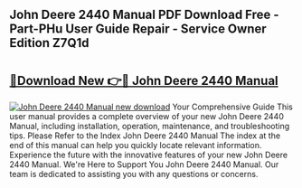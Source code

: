 ## John Deere 2440 Manual PDF Download Free - Part-PHu User Guide Repair - Service Owner Edition Z7Q1d

# <h2><a href="http://bc95372.oget.top/?id=John+Deere+2440+Manual">🔗Download New 👉🔴 John Deere 2440 Manual</a></h2>

[![John Deere 2440 Manual new download](https://i.imgur.com/5g1atiW.png)](http://bc95372.oget.top/?id=John+Deere+2440+Manual)
Your Comprehensive Guide This user manual provides a complete overview of your new John Deere 2440 Manual, including installation, operation, maintenance, and troubleshooting tips. Please Refer to the Index John Deere 2440 Manual The index at the end of this manual can help you quickly locate relevant information. Experience the future with the innovative features of your new John Deere 2440 Manual. We're Here to Support You John Deere 2440 Manual. Our team is dedicated to assisting you with any questions or concerns.
